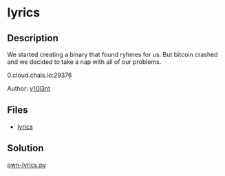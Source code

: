 # lyrics

## Description

We started creating a binary that found ryhmes for us.  But bitcoin crashed and we decided to take a nap with all of our problems. 

0.cloud.chals.io:29376

Author: [v10l3nt](https://www.tjoconnor.org/vita)

## Files

* [lyrics](files/lyrics)

## Solution

[pwn-lyrics.py](pwn-lyrics.py)